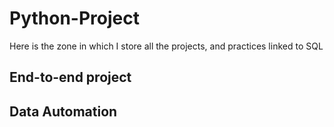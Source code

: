 # Python-Project

Here is the zone in which I store all the projects, and practices linked to SQL

## End-to-end project


## Data Automation







